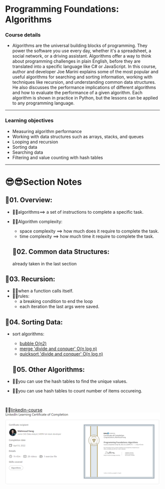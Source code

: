 # Programming Foundations: Algorithms
### Course details
- Algorithms are the universal building blocks of programming. They power the software you use every day, whether it's a spreadsheet, a social network, or a driving assistant. Algorithms offer a way to think about programming challenges in plain English, before they are translated into a specific language like C# or JavaScript. In this course, author and developer Joe Marini explains some of the most popular and useful algorithms for searching and sorting information, working with techniques like recursion, and understanding common data structures. He also discusses the performance implications of different algorithms and how to evaluate the performance of a given algorithm. Each algorithm is shown in practice in Python, but the lessons can be applied to any programming language.
---
### Learning objectives
- Measuring algorithm performance
- Working with data structures such as arrays, stacks, and queues
- Looping and recursion
- Sorting data
- Searching data
- Filtering and value counting with hash tables
-------------------------------
# 😎😎Section Notes

## 🧐01. Overview:

- 🐱‍🏍algorithms==> a set of instructions to complete a specific task.

* 🐱‍🏍Algorithm complexity:

  - space complexity ==> how much does it require to complete the task.
  - time complexity ==> how much time it require to complete the task.

  ## 🧐02. Common data Structures:

  already taken in the last section

## 🧐03. Recursion:

- 🐱‍🏍when a function calls itself.
- 🐱‍🏍rules:
  - a breaking condition to end the loop
  * each iteration the last args were saved.

## 🧐04. Sorting Data:

- sort algorithms:

  - [bubble O(n2)](https://www.geeksforgeeks.org/bubble-sort/)
  - [merge 'divide and conquer' O(n log n)](https://www.geeksforgeeks.org/merge-sort/)
  - [quicksort 'divide and conquer' O(n log n)](https://www.geeksforgeeks.org/quick-sort/)

  ## 🧐05. Other Algorithms:

- 🐱‍🏍you can use the hash tables to find the unique values.

* 🐱‍🏍you can use hash tables to count number of items occureing.

<br/>

🐳🐳[linkedin-course](https://www.linkedin.com/learning/programming-foundations-algorithms)
![linkedin certification](algorithms-certificate.PNG)
